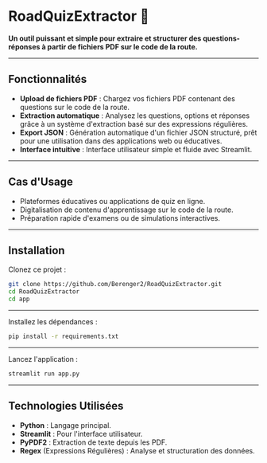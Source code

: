 # RoadQuizExtractor 🚦  
**Un outil puissant et simple pour extraire et structurer des questions-réponses à partir de fichiers PDF sur le code de la route.**

---

## Fonctionnalités  
- **Upload de fichiers PDF** : Chargez vos fichiers PDF contenant des questions sur le code de la route.  
- **Extraction automatique** : Analysez les questions, options et réponses grâce à un système d'extraction basé sur des expressions régulières.  
- **Export JSON** : Génération automatique d'un fichier JSON structuré, prêt pour une utilisation dans des applications web ou éducatives.  
- **Interface intuitive** : Interface utilisateur simple et fluide avec Streamlit.  

---

## Cas d'Usage  
- Plateformes éducatives ou applications de quiz en ligne.  
- Digitalisation de contenu d'apprentissage sur le code de la route.  
- Préparation rapide d'examens ou de simulations interactives.  

---

## Installation  

Clonez ce projet :  

```bash
git clone https://github.com/Berenger2/RoadQuizExtractor.git
cd RoadQuizExtractor
cd app
```
---
Installez les dépendances :
```bash
pip install -r requirements.txt
```
---
Lancez l'application :

```bash
streamlit run app.py
```
---
## Technologies Utilisées

- **Python** : Langage principal.
- **Streamlit** : Pour l'interface utilisateur.
- **PyPDF2** : Extraction de texte depuis les PDF.
- **Regex** (Expressions Régulières) : Analyse et structuration des données.
